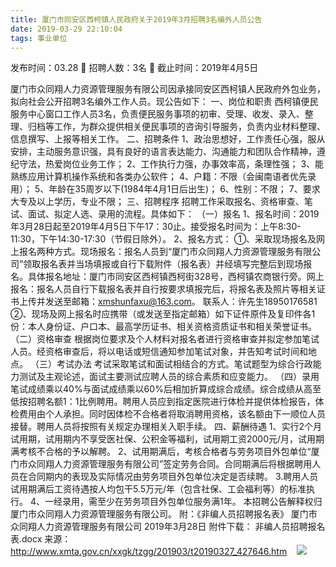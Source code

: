 ```yaml
---
title: 厦门市同安区西柯镇人民政府关于2019年3月招聘3名编外人员公告
date: 2019-03-29 22:10:04
tags: 事业单位
---
```

发布时间：03.28   🌟   招聘人数：3名   🌈   截止时间：2019年4月5日
<!-- more -->
厦门市众同翔人力资源管理服务有限公司因承接同安区西柯镇人民政府外包业务，拟向社会公开招聘3名编外工作人员。现公告如下：
一、岗位和职责
西柯镇便民服务中心窗口工作人员3名，负责便民服务事项的初审、受理、收发、录入、整理、归档等工作，为群众提供相关便民事项的咨询引导服务，负责内业材料整理、信息撰写、上报等相关工作。
二、招聘条件
1、政治思想好，工作责任心强，服从安排，主动服务意识强，具有良好的语言表达能力、沟通能力和团队合作精神，遵纪守法，热爱岗位业务工作；
2、工作执行力强，办事效率高，条理性强；
3、能熟练应用计算机操作系统和各类办公软件；
4、户籍：不限（会闽南语者优先录用）；
5、年龄在35周岁以下(1984年4月1日后出生)；
6、性别：不限；
7、要求大专及以上学历，专业不限；
三、招聘程序
招聘工作采取报名、资格审查、笔试、面试、拟定人选、录用的流程。具体如下：
（一）报名
1、报名时间：2019年3月28日起至2019年4月5日下午17：30止。接受报名时间为：上午8∶30-11∶30，下午14∶30-17∶30（节假日除外）。
2、报名方式：
①、采取现场报名及网上报名两种方式。现场报名：报名人员到“厦门市众同翔人力资源管理服务有限公司”领取报名表并当场填报或自行下载附件（报名表）并经填写完整后到现场报名。具体报名地址：厦门市同安区西柯镇西柯街328号，西柯镇农商银行旁。网上报名：报名人员自行下载报名表并自行按要求填报完后，将报名表及照片等相关证书上传并发送至邮箱：xmshunfaxu@163.com。
联系人：许先生18950176581
②、现场及网上报名时应携带（或发送至指定邮箱）如下证件原件及复印件各1份：本人身份证、户口本、最高学历证书、相关资格资质证书和相关荣誉证书。
（二）资格审查
根据岗位要求及个人材料对报名者进行资格审查并拟定参加笔试人员。经资格审查后，将以电话或短信通知参加笔试对象，并告知考试时间和地点。
（三）考试办法
考试采取笔试和面试相结合的方式。笔试题型为综合行政能力测试及主观论述，面试主要测试应聘人员的综合素质和应变能力。
（四）录用
笔试成绩乘以40%与面试成绩乘以60%后相加折算成综合成绩。综合成绩从高至低按招聘名额1：1比例聘用。聘用人员应到指定医院进行体检并提供体检报告，体检费用由个人承担。同时因体检不合格者将取消聘用资格，该名额由下一顺位人员接替。聘用人员将按照有关规定办理相关入职手续。
四、薪酬待遇
1、实行2个月试用期，试用期内不享受医社保、公积金等福利，试用期工资2000元/月，试用期满考核不合格的予以解聘。
2、试用期满后，考核合格者与劳务项目外包单位“厦门市众同翔人力资源管理服务有限公司”签定劳务合同。合同期满后将根据聘用人员在合同期内的表现及实际情况由劳务项目外包单位决定是否续聘。
3.聘用人员试用期满后工资待遇按人均包干5.5万元/年（包含社保、工会福利等）的标准执行。
4、一经录用，需至少在劳务项目外包单位服务满1年。
本招聘公告解释权归厦门市众同翔人力资源管理服务有限公司。
附：《非编人员招聘报名表》
厦门市众同翔人力资源管理服务有限公司
2019年3月28日
附件下载：
非编人员招聘报名表.docx
来源：
http://www.xmta.gov.cn/xxgk/tzgg/201903/t20190327_427646.htm
 
 ![](https://cdn.weiweiblog.cn/20181015134814.png)